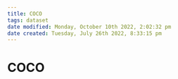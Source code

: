 ```yaml
---
title: COCO
tags: dataset 
date modified: Monday, October 10th 2022, 2:02:32 pm
date created: Tuesday, July 26th 2022, 8:33:15 pm
---
```


# COCO



